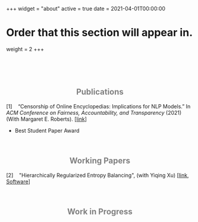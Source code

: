 +++
widget = "about"
active = true
date = 2021-04-01T00:00:00

# Order that this section will appear in.
weight = 2
+++

<br/><br/>
<br/>

<center><h2> <span style="color:grey"> Publications </span> </h2></center>

[1] &nbsp;&nbsp; “Censorship of Online Encyclopedias: Implications for NLP Models.” In <em>ACM Conference on Fairness, Accountability, and Transparency</em> (2021) (With Margaret E. Roberts). [[link](https://doi.org/10.1145/3442188.3445916)]
<ul>
<li>Best Student Paper Award</li>
</ul>


<br/>
<center><h2> <span style="color:grey"> Working Papers </span> </h2></center>

[2] &nbsp;&nbsp; "Hierarchically Regularized Entropy Balancing", (with Yiqing Xu) [[link](https://papers.ssrn.com/sol3/papers.cfm?abstract_id=3807620), [Software](https://github.com/xuyiqing/hbal)]

<br/>
<center><h2> <span style="color:grey"> Work in Progress </span> </h2></center>

